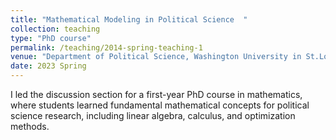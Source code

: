 ```yaml
---
title: "Mathematical Modeling in Political Science	"
collection: teaching
type: "PhD course"
permalink: /teaching/2014-spring-teaching-1
venue: "Department of Political Science, Washington University in St.Louis"
date: 2023 Spring
---
```


I led the discussion section for a first-year PhD course in mathematics, where students learned fundamental mathematical concepts for political science research, including linear algebra, calculus, and optimization methods.

